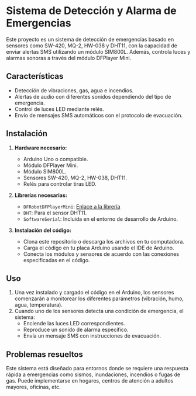 # Sistema de Detección y Alarma de Emergencias

Este proyecto es un sistema de detección de emergencias basado en sensores como SW-420, MQ-2, HW-038 y DHT11, con la capacidad de enviar alertas SMS utilizando un módulo SIM800L. Además, controla luces y alarmas sonoras a través del módulo DFPlayer Mini.

## Características

- Detección de vibraciones, gas, agua e incendios.
- Alertas de audio con diferentes sonidos dependiendo del tipo de emergencia.
- Control de luces LED mediante relés.
- Envío de mensajes SMS automáticos con el protocolo de evacuación.
  
## Instalación

1. **Hardware necesario:**
   - Arduino Uno o compatible.
   - Módulo DFPlayer Mini.
   - Módulo SIM800L.
   - Sensores SW-420, MQ-2, HW-038, DHT11.
   - Relés para controlar tiras LED.

2. **Librerías necesarias:**
   - `DFRobotDFPlayerMini`: [Enlace a la librería](https://github.com/DFRobot/DFRobotDFPlayerMini)
   - `DHT`: Para el sensor DHT11.
   - `SoftwareSerial`: Incluida en el entorno de desarrollo de Arduino.

3. **Instalación del código:**
   - Clona este repositorio o descarga los archivos en tu computadora.
   - Carga el código en tu placa Arduino usando el IDE de Arduino.
   - Conecta los módulos y sensores de acuerdo con las conexiones especificadas en el código.

## Uso

1. Una vez instalado y cargado el código en el Arduino, los sensores comenzarán a monitorear los diferentes parámetros (vibración, humo, agua, temperatura).
2. Cuando uno de los sensores detecta una condición de emergencia, el sistema:
   - Enciende las luces LED correspondientes.
   - Reproduce un sonido de alarma específico.
   - Envía un mensaje SMS con instrucciones de evacuación.
   
## Problemas resueltos

Este sistema está diseñado para entornos donde se requiere una respuesta rápida a emergencias como sismos, inundaciones, incendios o fugas de gas. Puede implementarse en hogares, centros de atención a adultos mayores, oficinas, etc.
